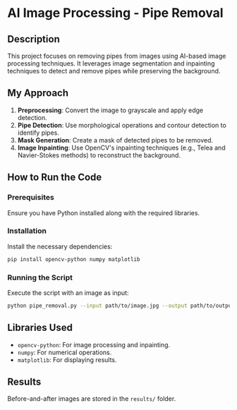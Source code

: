 # AI Image Processing - Pipe Removal

## Description
This project focuses on removing pipes from images using AI-based image processing techniques. It leverages image segmentation and inpainting techniques to detect and remove pipes while preserving the background.

## My Approach
1. **Preprocessing**: Convert the image to grayscale and apply edge detection.
2. **Pipe Detection**: Use morphological operations and contour detection to identify pipes.
3. **Mask Generation**: Create a mask of detected pipes to be removed.
4. **Image Inpainting**: Use OpenCV's inpainting techniques (e.g., Telea and Navier-Stokes methods) to reconstruct the background.

## How to Run the Code

### Prerequisites
Ensure you have Python installed along with the required libraries.

### Installation
Install the necessary dependencies:
```bash
pip install opencv-python numpy matplotlib
```

### Running the Script
Execute the script with an image as input:
```bash
python pipe_removal.py --input path/to/image.jpg --output path/to/output.jpg
```

## Libraries Used
- `opencv-python`: For image processing and inpainting.
- `numpy`: For numerical operations.
- `matplotlib`: For displaying results.

## Results
Before-and-after images are stored in the `results/` folder.
